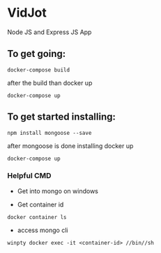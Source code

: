 # VidJot

Node JS and Express JS App

## To get going:
```
docker-compose build
```
after the build than docker up
```
docker-compose up
```

## To get started installing:

```
npm install mongoose --save
```
after mongoose is done installing docker up
```
docker-compose up
```

### Helpful CMD
* Get into mongo on windows
- Get container id
```
docker container ls
```
- access mongo cli
```
winpty docker exec -it <container-id> //bin//sh
```